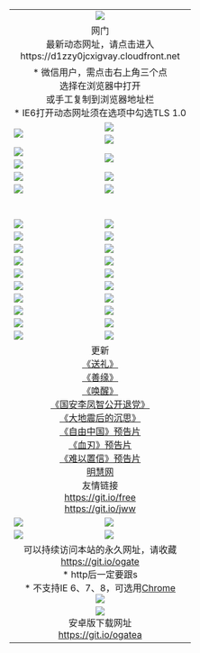 ﻿<table>
  <tr></tr>
  <tr><td colspan=2 align=center><img src="https://cloud.githubusercontent.com/assets/11880933/13434984/f430fae2-e012-11e5-814f-c2df1e82b247.jpg" /></td></tr>
  <tr><td colspan=2 align=center>网门<br>最新动态网址，请点击进入
<br>https://d1zzy0jcxigvay.cloudfront.net
    </td>
  </tr>
  <tr>
    <td colspan=2 align=center>* 微信用户，需点击右上角三个点<br>选择在浏览器中打开<br>或手工复制到浏览器地址栏
    <br>* IE6打开动态网址须在选项中勾选TLS 1.0</td>
  </tr>
  <tr>
    <td rowspan=2><a href="https://d1zzy0jcxigvay.cloudfront.net/ogUP.aspx?name=11DKC.mp4&list=11DKC" target="_blank"><img src="https://d1zzy0jcxigvay.cloudfront.net/Up/11DKC1.jpg" /></a></td> 
    <td><div><a href="https://d1zzy0jcxigvay.cloudfront.net/ogUP.aspx?name=LRWS.mp4&list=LRWS" target="_blank"><img src="https://d1zzy0jcxigvay.cloudfront.net/Up/LRWS.jpg" /></a></td>
   </tr>
  <tr>
    <td><a href="https://d1zzy0jcxigvay.cloudfront.net/ogNiceVedio.aspx" target="_blank"><img src="https://d1zzy0jcxigvay.cloudfront.net/Up/11TGKDY.jpg" /></a></td>
  </tr>
  <tr>
    <td><a href="https://d1zzy0jcxigvay.cloudfront.net/ogUP.aspx?name=JQR.mp4&count=2" target="_blank"><img src="https://d1zzy0jcxigvay.cloudfront.net/Up/JQR.jpg" /></a></td>   
    <td rowspan=2><a href="https://d1zzy0jcxigvay.cloudfront.net/ogUP.aspx?name=JP.mp4&count=9" target="_blank"><img src="https://d1zzy0jcxigvay.cloudfront.net/Up/JP.jpg" /></td>
  </tr>
  <tr>
    <td><a href="https://d1zzy0jcxigvay.cloudfront.net/ogUP.aspx?name=WH.mp4" target="_blank"><img src="https://d1zzy0jcxigvay.cloudfront.net/Up/WH.jpg" /></a></td>
  </tr>
  <tr>
    <td><a href="https://d1zzy0jcxigvay.cloudfront.net/ogUP.aspx?name=SSZJ.mp4&list=SSZJ" target="_blank"><img src="https://d1zzy0jcxigvay.cloudfront.net/Up/SSZJ.jpg" /></a></td>
    <td><a href="https://d1zzy0jcxigvay.cloudfront.net/ogUP.aspx?name=1XQK.mp4&count=13" target="_blank"><img src="https://d1zzy0jcxigvay.cloudfront.net/Up/1XQK.jpg" /></a</td>
  </tr>
  <tr>
    <td><a href="https://d1zzy0jcxigvay.cloudfront.net/ogUP.aspx?name=ZY.mp4&count=2015|16" target="_blank"><img src="https://d1zzy0jcxigvay.cloudfront.net/Up/ZY.jpg" /></a</td>
    <td><a href="https://d1zzy0jcxigvay.cloudfront.net/ogUP.aspx?name=XTFY.mp4&count=B|2,A|24" target="_blank"><img src="https://d1zzy0jcxigvay.cloudfront.net/Up/XTFY.jpg" /></a></td>
  </tr>
  <tr height="40">
  </tr>
  <tr>
    <td><a href="https://d1zzy0jcxigvay.cloudfront.net/ogUP.aspx?name=4EE/QQ.mp4&list=4EEQQ" target="_blank"><img src="https://d1zzy0jcxigvay.cloudfront.net/Up/4EE/QQ0.jpg"/></a></td>
    <td><a href="https://d1zzy0jcxigvay.cloudfront.net/ogUP.aspx?name=4EE/HQ.mp4&list=4EEHQ" target="_blank"><img src="https://d1zzy0jcxigvay.cloudfront.net/Up/4EE/HQ0.jpg"/></a></td>
  </tr>
  <tr>
    <td><a href="https://d1zzy0jcxigvay.cloudfront.net/ogUP.aspx?name=4EE/ZG.mp4&list=4EEZG" target="_blank"><img src="https://d1zzy0jcxigvay.cloudfront.net/Up/4EE/ZG0.jpg"/></a></td>
    <td><a href="https://d1zzy0jcxigvay.cloudfront.net/ogUP.aspx?name=4EE/DJ.mp4&list=4EEDJ" target="_blank"><img src="https://d1zzy0jcxigvay.cloudfront.net/Up/4EE/DJ0.jpg"/></a></td>
  </tr>
  <tr>
    <td><a href="https://d1zzy0jcxigvay.cloudfront.net/ogUP.aspx?name=4EE/GX.mp4&list=4EEGX" target="_blank"><img src="https://d1zzy0jcxigvay.cloudfront.net/Up/4EE/GX0.jpg"/></a></td>
    <td><a href="https://d1zzy0jcxigvay.cloudfront.net/ogUP.aspx?name=4EE/HD.mp4&list=4EEHD" target="_blank"><img src="https://d1zzy0jcxigvay.cloudfront.net/Up/4EE/HD0.jpg"/></a></td>
  </tr>
  <tr>
    <td><a href="https://d1zzy0jcxigvay.cloudfront.net/ogUP.aspx?name=4EE/TX.mp4&list=4EETX" target="_blank"><img src="https://d1zzy0jcxigvay.cloudfront.net/Up/4EE/TX0.jpg"/></a></td>
    <td><a href="https://d1zzy0jcxigvay.cloudfront.net/ogUP.aspx?name=4EE/WZ.mp4&list=4EEWZ" target="_blank"><img src="https://d1zzy0jcxigvay.cloudfront.net/Up/4EE/WZ0.jpg"/></a></td>
  </tr>
  <tr>
    <td><a href="https://d1zzy0jcxigvay.cloudfront.net/onUP.aspx?name=https://d1pog55izwmvoe.cloudfront.net/" target="_blank"><img src="https://d1zzy0jcxigvay.cloudfront.net/Up/0DTW.jpg"/></a></td>
    <td><a href="https://d1zzy0jcxigvay.cloudfront.net/onUP.aspx?name=https://d240ns8up8earz.cloudfront.net/acenter/" target="_blank"><img src="https://d1zzy0jcxigvay.cloudfront.net/Up/0TDW.jpg" /></a></td>
  </tr>
  <tr>
    <td><a href="https://d1zzy0jcxigvay.cloudfront.net/onUP.aspx?name=https://d4508d6vomz2p.cloudfront.net/gb/nsc413.htm" target="_blank"><img src="https://d1zzy0jcxigvay.cloudfront.net/Up/0DJY.jpg" /></a></td>
    <td><a href="https://d1zzy0jcxigvay.cloudfront.net/onUP.aspx?name=https://dilo7bqpjb57y.cloudfront.net/xtr/gb/prog204.html" target="_blank"><img src="https://d1zzy0jcxigvay.cloudfront.net/Up/0XTR.jpg" /></a></td>
  </tr>
  <tr>
    <td><a href="https://d1zzy0jcxigvay.cloudfront.net/onUP.aspx?name=https://d3aj00iefsmfgc.cloudfront.net/" target="_blank"><img src="https://d1zzy0jcxigvay.cloudfront.net/Up/0MHW.jpg" /></a></td>
    <td><a href="https://d1zzy0jcxigvay.cloudfront.net/onUP.aspx?name=https://d20wz7qt14x5d2.cloudfront.net/" target="_blank"><img src="https://d1zzy0jcxigvay.cloudfront.net/Up/0ZJW.jpg" /></a></td>
  </tr>
  <tr>
    <td><a href="https://d1zzy0jcxigvay.cloudfront.net/ogUP.aspx?name=0FG.zip" target="_blank"><img src="https://d1zzy0jcxigvay.cloudfront.net/Up/0FG.jpg" /></a></td>
    <td><a href="https://d1zzy0jcxigvay.cloudfront.net/ogUP.aspx?name=0FGA.apk" target="_blank"><img src="https://d1zzy0jcxigvay.cloudfront.net/Up/0FGA.jpg" /></a></td>
  </tr>
  <tr>
    <td><a href="https://d1zzy0jcxigvay.cloudfront.net/ogUP.aspx?name=0U.zip" target="_blank"><img src="https://d1zzy0jcxigvay.cloudfront.net/Up/0U.jpg" /></a></td>
    <td><a href="https://d1zzy0jcxigvay.cloudfront.net/ogUP.aspx?name=0UA.apk" target="_blank"><img src="https://d1zzy0jcxigvay.cloudfront.net/Up/0UA.jpg" /></a></td>
  </tr>
  <tr>
    <td><a href="https://d1zzy0jcxigvay.cloudfront.net/ogUP.aspx?name=0iPPOTV.zip" target="_blank"><img src="https://d1zzy0jcxigvay.cloudfront.net/Up/0iPPOTV.jpg" /></a></td>
    <td><a href="https://d1zzy0jcxigvay.cloudfront.net/ogUP.aspx?name=0iNTD.apk" target="_blank"><img src="https://d1zzy0jcxigvay.cloudfront.net/Up/0iNTD.jpg" /></a></td>
  </tr>
  <tr>
    <td colspan=2 align=center>更新<br>
      <a href="https://d1zzy0jcxigvay.cloudfront.net/ogUP.aspx?name=4ESL.mp4" target="_blank">《送礼》</a><br>
      <a href="https://d1zzy0jcxigvay.cloudfront.net/ogUP.aspx?name=4ESY.mp4" target="_blank">《善缘》</a><br>
      <a href="https://d1zzy0jcxigvay.cloudfront.net/ogUP.aspx?name=4EHX.mp4" target="_blank">《唤醒》</a><br>
      <a href="https://d1zzy0jcxigvay.cloudfront.net/ogUP.aspx?name=4LFZ.mp4" target="_blank">《国安李凤智公开退党》</a><br>
      <a href="https://d1zzy0jcxigvay.cloudfront.net/ogUP.aspx?name=4DDZHDCS.mp4" target="_blank">《大地震后的沉思》</a><br>
      <a href="https://d1zzy0jcxigvay.cloudfront.net/ogUP.aspx?name=11ZYZG0.mp4" target="_blank">《自由中国》预告片</a><br>
      <a href="https://d1zzy0jcxigvay.cloudfront.net/ogUP.aspx?name=11XR.mp4" target="_blank">《血刃》预告片</a><br>
      <a href="https://d1zzy0jcxigvay.cloudfront.net/ogUP.aspx?name=11NYZX.mp4&count=2" target="_blank">《难以置信》预告片</a><br>
      <a href="https://d1zzy0jcxigvay.cloudfront.net/onUP.aspx?name=https://www.minghui.org/" target="_blank">明慧网</a><br>
      友情链接<br>
      <a href="https://d1zzy0jcxigvay.cloudfront.net/onUP.aspx?name=https://git.io/free" target="_blank">https://git.io/free</a><br>
      <a href="https://d1zzy0jcxigvay.cloudfront.net/onUP.aspx?name=https://git.io/jww" target="_blank">https://git.io/jww</a></td>
    </td>
  </tr>
  <tr>
    <td><a href="https://d1zzy0jcxigvay.cloudfront.net/ogNice.aspx" target="_blank"><img src="https://d1zzy0jcxigvay.cloudfront.net/Up/0WCYY.jpg" /></a></td>
    <td><a href="https://d1zzy0jcxigvay.cloudfront.net/onCO.aspx?ob=600事物&op=增删改&args=WH1~%23类型6新闻%7c%23类型6评论&mode=" target="_blank"><img src="https://d1zzy0jcxigvay.cloudfront.net/Up/0WZTT.jpg" /></a></td> 
  </tr>
  <tr>
    <td><a href="https://d1zzy0jcxigvay.cloudfront.net/ogDY.aspx" target="_blank"><img src="https://d1zzy0jcxigvay.cloudfront.net/Up/0FK.jpg" /></a></td>
    <td><a href="https://d1zzy0jcxigvay.cloudfront.net/ogST.aspx" target="_blank"><img src="https://d1zzy0jcxigvay.cloudfront.net/Up/0ST.jpg" /></a></td> 
  </tr>
  <tr>
    <td colspan=2 align=center>可以持续访问本站的永久网址，请收藏<br/><a href="https://git.io/ogate" target="_blank">https://git.io/ogate</a><br/>* http后一定要跟s<br/>* 不支持IE 6、7、8，可选用<a href="https://d1zzy0jcxigvay.cloudfront.net/ogUP.aspx?name=0ChromePortable.zip">Chrome</a><br/><a href="https://d1zzy0jcxigvay.cloudfront.net/Up/0WMGDL2.png" target="_blank"><img src="https://d1zzy0jcxigvay.cloudfront.net/Up/0WMGD2.png"/></a></td>
  </tr>
  <tr>
    <td colspan=2 align=center><a href="https://d1zzy0jcxigvay.cloudfront.net/ogUP.aspx?name=0oGate.apk" target="_blank"><img src="https://cloud.githubusercontent.com/assets/11880933/13720399/75e143ee-e842-11e5-9f0a-1421f423c80f.jpg" /></a><br>安卓版下载网址<br><a href="https://git.io/ogatea">https://git.io/ogatea</a></td>
  </tr>
  <!--tr>
    <td colspan=2 align=center>可能失效的动态网址
    </td>
  </tr-->
</table>
